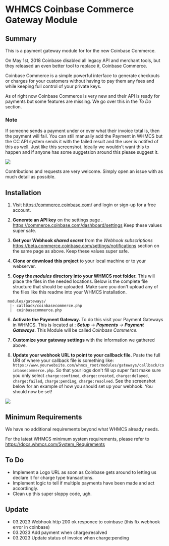 # WHMCS Coinbase Commerce Gateway Module #

## Summary ##

This is a payment gateway module for for the new Coinbase Commerce. 

On May 1st, 2018 Coinbase disabled all legacy API and merchant tools, but they released an even better tool to replace it, 
Coinbase Commerce. 

Coinbase Commerce is a simple powerful interface to generate checkouts or charges for your customers without having to pay 
them any fees and while keeping full control of your private keys.

As of right now Coinbase Commerce is very new and their API is ready for payments but some features are missing. We go over 
this in the _To Do_ section.

### Note

If someone sends a payment under or over what their invoice total is, 
then the payment will fail. You can still manually add the Payment in WHMCS but the CC API system sends it with the failed 
result and the user is notifed of this as well. Just like this screenshot. Ideally we wouldn't want this to happen and if 
anyone has some suggetsion around this please suggest it.

<img src="https://i.imgur.com/F06xuCx.jpg">

Contributions and requests are very welcome. Simply open an issue with as much detail as possible.

## Installation ##

1. Visit https://commerce.coinbase.com/ and login or sign-up for a free account.

2. **Generate an API key** on the settings page . https://commerce.coinbase.com/dashboard/settings Keep these values super safe.

3. **Get your Webhook _shared secret_** from the _Webhook subscriptions_  https://beta.commerce.coinbase.com/settings/notifications section on the same page as above. Keep these values super safe.

4. **Clone or download this project** to your local machine or to your webserver.

5. **Copy the _modules_ directory into your WHMCS root folder.** This will place the files in the needed locations. 
Below is the complete file structure that should be uploaded. Make sure you don't upload any of the files like this 
readme into your WHMCS installation.

```
 modules/gateways/
  |- callback/coinbasecommerce.php
  |  coinbasecommerce.php
```

6. **Activate the Payment Gateway.** To do this visit your Payment Gateways in WHMCS. This is located at
: _**Setup** -> **Payments** -> **Payment Gateways**_. This Module will be called _Coinbase Commerce_.

7. **Customize your gateway settings** with the information we gathered above.

8. **Update your webhook URL to point to your callback file.** Paste the full URI of where your callback file is something like: `https://www.yourwebsite.com/whmcs_root/modules/gateways/callback/coinbasecommerce.php`. So that your logs don't fill up super fast make sure you only select `charge:confimed`, `charge:created`, `charge:delayed`, `charge:failed`, `charge:pending`, `charge:resolved`. See the screenshot below for an example of how you should set up your webhook. You should now be set!

<img src="https://i.imgur.com/2RosceR.png">

## Minimum Requirements ##

We have no additional requirements beyond what WHMCS already needs.

For the latest WHMCS minimum system requirements, please refer to
https://docs.whmcs.com/System_Requirements

## To Do ##

* Implement a Logo URL as soon as Coinbase gets around to letting us declare it for charge type transactions.
* Implement logic to tell if multiple payments have been made and act accordingly.
* Clean up this super sloppy code, ugh.

## Update ##
* 03.2023 Webhook http 200 ok responce to coinbase  (this fix webhook error in coinbase)
* 03.2023 Add payment when charge:resolved
* 03.2023 Update status of invoice when charge:pending

